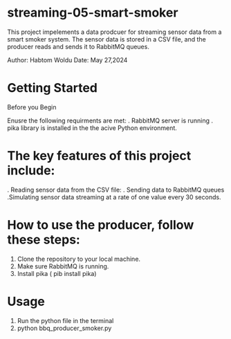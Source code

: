 # streaming-05-smart-smoker
This project impelements a data prodcuer for streaming sensor data from a smart smoker system. The sensor data is stored in a CSV file, and the producer reads and sends it to RabbitMQ queues. 

Author: Habtom Woldu
Date: May 27,2024
# Getting Started 


Before you Begin

Enusre the following requirments are met:
. RabbitMQ server is running
. pika library is installed in the the acive Python environment.

# The key features of this project include:
. Reading sensor data from the CSV file:
. Sending data to RabbitMQ queues 
.Simulating sensor data streaming at a rate of one value every 30 seconds.

# How to use the producer, follow these steps:
1. Clone the repository to your local machine.
2. Make sure RabbitMQ is running.
3. Install pika ( pib install pika)

# Usage
1. Run the python file in the terminal 
2. python bbq_producer_smoker.py